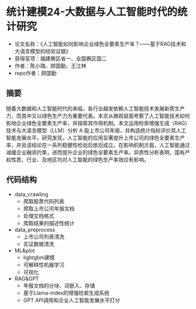 # 统计建模24-大数据与人工智能时代的统计研究

- 论文名称：《人工智能如何影响企业绿色全要素生产率？——基于RAG技术和大语言模型的经验证据》
- 获得奖项：福建赛区省一、全国赛区国二
- 作者：陈小璐、顾国勤、王江林
- repo作者：顾国勤

## 摘要

随着大数据和人工智能时代的来临，各行业越发依赖人工智能技术发展新质生产力，而其中又以绿色生产力为重要代表。本文从微观层面考察了人工智能技术如何影响企业绿色全要素生产率，并探索其作用机制。本文运用检索增强生成（RAG）技术与大语言模型（LLM）分析 A 股上市公司年报，并构造统计指标评价其人工智能发展水平。研究发现，人工智能的应用显著提升上市公司的绿色全要素生产率，并且该结论在一系列稳健性检验后依旧成立。在影响机制方面，人工智能通过减缓企业融资约束，进而提升企业的绿色全要素生产率。异质性分析表明，国有产权性质、行业、及地区均对人工智能的绿色生产率效应有影响。

## 代码结构

- data_crawling
  - 爬取股票代码列表
  - 爬取上市公司年报文档
  - 处理文档格式
  - 爬取结果的描述性统计
- data_preprocess
  - 上市公司列表清洗
  - 实证数据清洗
- ML&plot
  - lightgbm建模
  - 可解释性机器学习
  - 可视化
- RAG&GPT
  - 年报文档的分块、词嵌入、存储
  - 基于Llama-index的增强检索生成系统
  - GPT API调用和企业人工智能发展水平打分

